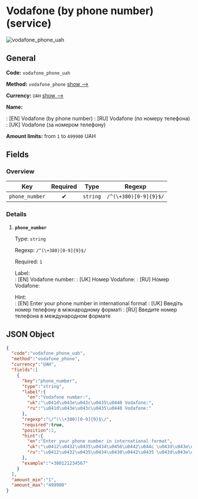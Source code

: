 
# Vodafone (by phone number) (service) 
![vodafone_phone_uah](https://static.openfintech.io/payout_methods/vodafone_phone_uah/logo.svg?w=400&c=v0.59.26#w24)  

## General 
 
**Code:** `vodafone_phone_uah` 
 
**Method:** `vodafone_phone` [show -->](/payout-methods/vodafone_phone/) 
 
**Currency:** `UAH` [show -->](/currencies/UAH/) 
 
**Name:** 
 
:	[EN] Vodafone (by phone number) 
:	[RU] Vodafone (по номеру телефона) 
:	[UK] Vodafone (за номером телефону) 
 
**Amount limits:** from `1` to `499900` UAH 

## Fields 

### Overview 

|Key|Required|Type|Regexp| 
|:---:|:---:|:---:|:---:| 
|`phone_number`|✔|`string`|`/^(\+380)[0-9]{9}$/`| 
 

### Details 
 
1. **`phone_number`** 
 
	Type: `string` 
 
	Regexp: `/^(\+380)[0-9]{9}$/` 
 
	Required: `1` 
 
	Label:  
	: [EN] Vodafone number: 
	: [UK] Номер Vodafone: 
	: [RU] Номер Vodafone: 
 
	Hint:  
	: [EN] Enter your phone number in international format 
	: [UK] Введіть номер телефону в міжнародному форматі 
	: [RU] Введите номер телефона в международном формате 
 

## JSON Object 

```json
{
  "code":"vodafone_phone_uah",
  "method":"vodafone_phone",
  "currency":"UAH",
  "fields":[
    {
      "key":"phone_number",
      "type":"string",
      "label":{
        "en":"Vodafone number:",
        "uk":"\u041d\u043e\u043c\u0435\u0440 Vodafone:",
        "ru":"\u041d\u043e\u043c\u0435\u0440 Vodafone:"
      },
      "regexp":"\/^(\\+380)[0-9]{9}$\/",
      "required":true,
      "position":1,
      "hint":{
        "en":"Enter your phone number in international format",
        "uk":"\u0412\u0432\u0435\u0434\u0456\u0442\u044c \u043d\u043e\u043c\u0435\u0440 \u0442\u0435\u043b\u0435\u0444\u043e\u043d\u0443 \u0432 \u043c\u0456\u0436\u043d\u0430\u0440\u043e\u0434\u043d\u043e\u043c\u0443 \u0444\u043e\u0440\u043c\u0430\u0442\u0456",
        "ru":"\u0412\u0432\u0435\u0434\u0438\u0442\u0435 \u043d\u043e\u043c\u0435\u0440 \u0442\u0435\u043b\u0435\u0444\u043e\u043d\u0430 \u0432 \u043c\u0435\u0436\u0434\u0443\u043d\u0430\u0440\u043e\u0434\u043d\u043e\u043c \u0444\u043e\u0440\u043c\u0430\u0442\u0435"
      },
      "example":"+380121234567"
    }
  ],
  "amount_min":"1",
  "amount_max":"499900"
}
```  
